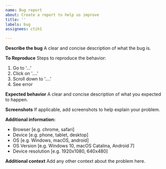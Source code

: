 ```yaml
---
name: Bug report
about: Create a report to help us improve
title: ''
labels: bug
assignees: ctih1

---
```


**Describe the bug**
A clear and concise description of what the bug is.

**To Reproduce**
Steps to reproduce the behavior:
1. Go to '...'
2. Click on '....'
3. Scroll down to '....'
4. See error

**Expected behavior**
A clear and concise description of what you expected to happen.

**Screenshots**
If applicable, add screenshots to help explain your problem.

**Additional information:**
 - Browser [e.g. chrome, safari]
-  Device [e.g. phone, tablet, desktop]
-  OS [e.g. Windows, macOS, android]
 - OS Version [e.g. Windows 10, macOS Catalina, Android 7]
-  Device resolution [e.g. 1920x1080, 640x480]


**Additional context**
Add any other context about the problem here.
